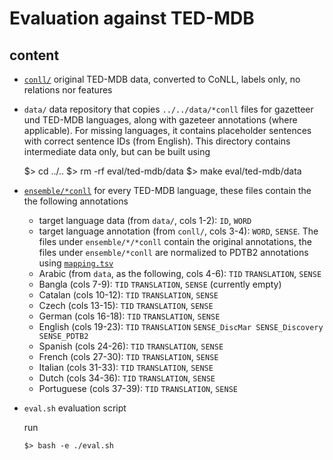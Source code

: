 # Evaluation against TED-MDB

## content

- [`conll/`](conll) original TED-MDB data, converted to CoNLL, labels only, no relations nor features
- `data/` data repository that copies `../../data/*conll` files for gazetteer und TED-MDB languages, along with gazeteer annotations (where applicable). For missing languages, it contains placeholder sentences with correct sentence IDs (from English). This directory contains intermediate data only, but can be built using

    $> cd ../..
    $> rm -rf eval/ted-mdb/data
    $> make eval/ted-mdb/data

- [`ensemble/*conll`](ensemble) for every TED-MDB language, these files contain the the following annotations

  - target language data (from `data/`, cols 1-2): `ID`, `WORD`
  - target language annotation (from `conll/`, cols 3-4): `WORD`, `SENSE`. The files under `ensemble/*/*conll` contain the original annotations, the files under `ensemble/*conll` are normalized to PDTB2 annotations using [`mapping.tsv`](mapping.tsv)
  - Arabic (from `data`, as the following, cols 4-6): `TID` `TRANSLATION`, `SENSE`
  - Bangla (cols 7-9): `TID` `TRANSLATION`, `SENSE` (currently empty)
  - Catalan (cols 10-12): `TID` `TRANSLATION`, `SENSE`
  - Czech (cols 13-15): `TID` `TRANSLATION`, `SENSE`
  - German (cols 16-18): `TID` `TRANSLATION`, `SENSE`
  - English (cols 19-23): `TID` `TRANSLATION` `SENSE_DiscMar SENSE_Discovery SENSE_PDTB2`
  - Spanish (cols 24-26): `TID` `TRANSLATION`, `SENSE`
  - French (cols 27-30): `TID` `TRANSLATION`, `SENSE`
  - Italian (cols 31-33): `TID` `TRANSLATION`, `SENSE`
  - Dutch (cols 34-36): `TID` `TRANSLATION`, `SENSE`
  - Portuguese (cols 37-39): `TID` `TRANSLATION`, `SENSE`

- `eval.sh` evaluation script

  run

      $> bash -e ./eval.sh
